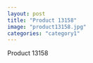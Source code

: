 ```yaml
---
layout: post
title: "Product 13158"
image: "product13158.jpg"
categories: "category1"
---
```

Product 13158
